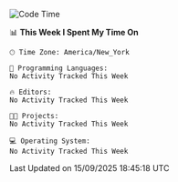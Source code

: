 

<!--START_SECTION:waka-->
![Code Time](http://img.shields.io/badge/Code%20Time-1%2C075%20hrs%2017%20mins-blue)

📊 **This Week I Spent My Time On** 

```text
🕑︎ Time Zone: America/New_York

💬 Programming Languages: 
No Activity Tracked This Week

🔥 Editors: 
No Activity Tracked This Week

🐱‍💻 Projects: 
No Activity Tracked This Week

💻 Operating System: 
No Activity Tracked This Week
```


 Last Updated on 15/09/2025 18:45:18 UTC
<!--END_SECTION:waka-->
